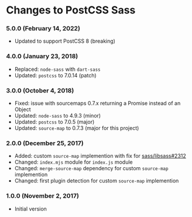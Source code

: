 # Changes to PostCSS Sass

### 5.0.0 (February 14, 2022)

- Updated to support PostCSS 8 (breaking)

### 4.0.0 (January 23, 2018)

- Replaced: `node-sass` with `dart-sass`
- Updated: `postcss` to 7.0.14 (patch)

### 3.0.0 (October 4, 2018)

- Fixed: issue with sourcemaps 0.7.x returning a Promise instead of an Object
- Updated: `node-sass` to 4.9.3 (minor)
- Updated: `postcss` to 7.0.5 (major)
- Updated: `source-map` to 0.7.3 (major for this project)

### 2.0.0 (December 25, 2017)

- Added: custom `source-map` implemention with fix for
  [sass/libsass#2312](https://github.com/sass/libsass/issues/2312)
- Changed: `index.mjs` module for `index.js` module
- Changed: `merge-source-map` dependency for custom `source-map` implemention
- Changed: first plugin detection for custom `source-map` implemention

### 1.0.0 (November 2, 2017)

- Initial version
